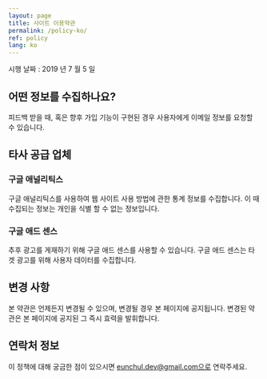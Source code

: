 ```yaml
---
layout: page
title: 사이트 이용약관
permalink: /policy-ko/
ref: policy
lang: ko
---
```


시행 날짜 : 2019 년 7 월 5 일

## 어떤 정보를 수집하나요?
피드백 받을 때, 혹은 향후 가입 기능이 구현된 경우 사용자에게 이메일 정보를 요청할 수 있습니다.

## 타사 공급 업체
### 구글 애널리틱스
구글 애널리틱스를 사용하여 웹 사이트 사용 방법에 관한 통계 정보를 수집합니다. 이 때 수집되는 정보는 개인을 식별 할 수 없는 정보입니다.

### 구글 애드 센스
추후 광고를 게재하기 위해 구글 애드 센스를 사용할 수 있습니다. 구글 애드 센스는 타겟 광고를 위해 사용자 데이터를 수집합니다. 

## 변경 사항
본 약관은 언제든지 변경될 수 있으며, 변경될 경우 본 페이지에 공지됩니다. 변경된 약관은 본 페이지에 공지된 그 즉시 효력을 발휘합니다.

## 연락처 정보
이 정책에 대해 궁금한 점이 있으시면 eunchul.dev@gmail.com으로 연락주세요.
